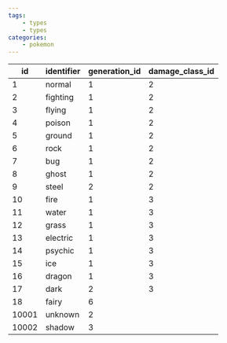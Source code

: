 ```yaml
---
tags:
    - types
    - types
categories:
    - pokemon
---
```


|  id   | identifier | generation_id | damage_class_id |
|-------|------------|---------------|-----------------|
| 1     | normal     | 1             | 2               |
| 2     | fighting   | 1             | 2               |
| 3     | flying     | 1             | 2               |
| 4     | poison     | 1             | 2               |
| 5     | ground     | 1             | 2               |
| 6     | rock       | 1             | 2               |
| 7     | bug        | 1             | 2               |
| 8     | ghost      | 1             | 2               |
| 9     | steel      | 2             | 2               |
| 10    | fire       | 1             | 3               |
| 11    | water      | 1             | 3               |
| 12    | grass      | 1             | 3               |
| 13    | electric   | 1             | 3               |
| 14    | psychic    | 1             | 3               |
| 15    | ice        | 1             | 3               |
| 16    | dragon     | 1             | 3               |
| 17    | dark       | 2             | 3               |
| 18    | fairy      | 6             |                 |
| 10001 | unknown    | 2             |                 |
| 10002 | shadow     | 3             |                 |
